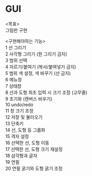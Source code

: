 # GUI

<목표>  
그림판 구현  

<구현해야하는 기능>  
1 선 그리기  
2 사각형 그리기 (원 그리기 금지)  
3 범위 선택  
4 자르기/붙여기 (복사/붙여넣기 금지)  
5 범위 색 설정, 색 바꾸기 (선 금지)  
6 메뉴창  
7 상태창  
8 선과 도형 최초 입력 시 크기 조정 (고무줄)  
9 초기화 (캔버스 비우기)  
10 undo/redo  
11 창 크기 조정  
12 저장 및 불러오기  
13 단축키  
14 선, 도형 등 그룹화  
15 격자 설정  
16 선택한 선, 도형 이동  
17 선택한 선, 도형 크기 재설정  
18 삼각형과 글자  
19 연필  
20 연필 굵기와 도형 굵기 조정  
